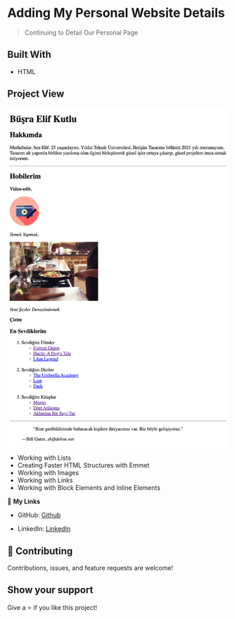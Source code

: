 # Adding My Personal Website Details

> Continuing to Detail Our Personal Page

## Built With

- HTML

<!-- ## Live Demo (if available)

[Live Demo Link](https://livedemo.com) -->

## Project View

![Project Screenshot](<./images/127.0.0.1_5500_week-1_html_homework-2_index.html%20(2).png>)

- Working with Lists
- Creating Faster HTML Structures with Emmet
- Working with Images
- Working with Links
- Working with Block Elements and Inline Elements

<!-- ## Authors -->

👤 **My Links**

- GitHub: [Github](https://github.com/belifkutlu "my github profile")

- LinkedIn: [LinkedIn](https://www.linkedin.com/in/b%C3%BC%C5%9Fra-elif-kutlu-64a70b187/)

## 🤝 Contributing

Contributions, issues, and feature requests are welcome!

## Show your support

Give a ⭐️ if you like this project!
